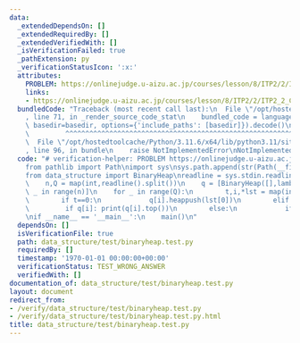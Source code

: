 ```yaml
---
data:
  _extendedDependsOn: []
  _extendedRequiredBy: []
  _extendedVerifiedWith: []
  _isVerificationFailed: true
  _pathExtension: py
  _verificationStatusIcon: ':x:'
  attributes:
    PROBLEM: https://onlinejudge.u-aizu.ac.jp/courses/lesson/8/ITP2/2/ITP2_2_C
    links:
    - https://onlinejudge.u-aizu.ac.jp/courses/lesson/8/ITP2/2/ITP2_2_C
  bundledCode: "Traceback (most recent call last):\n  File \"/opt/hostedtoolcache/Python/3.11.6/x64/lib/python3.11/site-packages/onlinejudge_verify/documentation/build.py\"\
    , line 71, in _render_source_code_stat\n    bundled_code = language.bundle(stat.path,\
    \ basedir=basedir, options={'include_paths': [basedir]}).decode()\n          \
    \         ^^^^^^^^^^^^^^^^^^^^^^^^^^^^^^^^^^^^^^^^^^^^^^^^^^^^^^^^^^^^^^^^^^^^^^^^^^^^^^^^^\n\
    \  File \"/opt/hostedtoolcache/Python/3.11.6/x64/lib/python3.11/site-packages/onlinejudge_verify/languages/python.py\"\
    , line 96, in bundle\n    raise NotImplementedError\nNotImplementedError\n"
  code: "# verification-helper: PROBLEM https://onlinejudge.u-aizu.ac.jp/courses/lesson/8/ITP2/2/ITP2_2_C\n\
    from pathlib import Path\nimport sys\nsys.path.append(str(Path(__file__).resolve().parent.parent.parent))\n\
    from data_structure import BinaryHeap\nreadline = sys.stdin.readline\n\ndef main():\n\
    \    n,Q = map(int,readline().split())\n    q = [BinaryHeap([],lambda x:-x) for\
    \ _ in range(n)]\n    for _ in range(Q):\n        t,i,*lst = map(int,readline().split())\n\
    \        if t==0:\n            q[i].heappush(lst[0])\n        elif t==1:\n   \
    \         if q[i]: print(q[i].top())\n        else:\n            if q[i]: q[i].heappop()\n\
    \nif __name__ == '__main__':\n    main()\n"
  dependsOn: []
  isVerificationFile: true
  path: data_structure/test/binaryheap.test.py
  requiredBy: []
  timestamp: '1970-01-01 00:00:00+00:00'
  verificationStatus: TEST_WRONG_ANSWER
  verifiedWith: []
documentation_of: data_structure/test/binaryheap.test.py
layout: document
redirect_from:
- /verify/data_structure/test/binaryheap.test.py
- /verify/data_structure/test/binaryheap.test.py.html
title: data_structure/test/binaryheap.test.py
---
```

